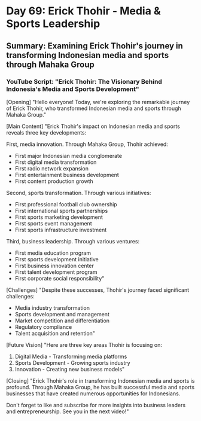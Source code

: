 # Day 69: Erick Thohir - Media & Sports Leadership
## Summary: Examining Erick Thohir's journey in transforming Indonesian media and sports through Mahaka Group

### YouTube Script: "Erick Thohir: The Visionary Behind Indonesia's Media and Sports Development"

[Opening]
"Hello everyone! Today, we're exploring the remarkable journey of Erick Thohir, who transformed Indonesian media and sports through Mahaka Group."

[Main Content]
"Erick Thohir's impact on Indonesian media and sports reveals three key developments:

First, media innovation. Through Mahaka Group, Thohir achieved:
- First major Indonesian media conglomerate
- First digital media transformation
- First radio network expansion
- First entertainment business development
- First content production growth

Second, sports transformation. Through various initiatives:
- First professional football club ownership
- First international sports partnerships
- First sports marketing development
- First sports event management
- First sports infrastructure investment

Third, business leadership. Through various ventures:
- First media education program
- First sports development initiative
- First business innovation center
- First talent development program
- First corporate social responsibility"

[Challenges]
"Despite these successes, Thohir's journey faced significant challenges:
- Media industry transformation
- Sports development and management
- Market competition and differentiation
- Regulatory compliance
- Talent acquisition and retention"

[Future Vision]
"Here are three key areas Thohir is focusing on:

1. Digital Media - Transforming media platforms
2. Sports Development - Growing sports industry
3. Innovation - Creating new business models"

[Closing]
"Erick Thohir's role in transforming Indonesian media and sports is profound. Through Mahaka Group, he has built successful media and sports businesses that have created numerous opportunities for Indonesians.

Don't forget to like and subscribe for more insights into business leaders and entrepreneurship. See you in the next video!" 